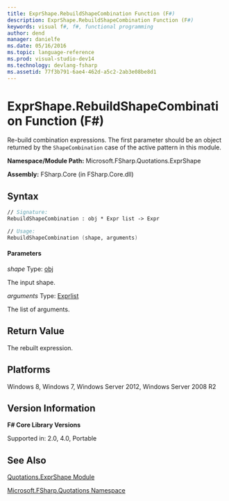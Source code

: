```yaml
---
title: ExprShape.RebuildShapeCombination Function (F#)
description: ExprShape.RebuildShapeCombination Function (F#)
keywords: visual f#, f#, functional programming
author: dend
manager: danielfe
ms.date: 05/16/2016
ms.topic: language-reference
ms.prod: visual-studio-dev14
ms.technology: devlang-fsharp
ms.assetid: 77f3b791-6ae4-462d-a5c2-2ab3e08be8d1 
---
```


# ExprShape.RebuildShapeCombination Function (F#)

Re-build combination expressions. The first parameter should be an object returned by the `ShapeCombination` case of the active pattern in this module.

**Namespace/Module Path:** Microsoft.FSharp.Quotations.ExprShape

**Assembly:** FSharp.Core (in FSharp.Core.dll)


## Syntax

```fsharp
// Signature:
RebuildShapeCombination : obj * Expr list -> Expr

// Usage:
RebuildShapeCombination (shape, arguments)
```

#### Parameters
*shape*
Type: [obj](https://msdn.microsoft.com/library/dcf2430f-702b-40e5-a0a1-97518bf137f7)


The input shape.


*arguments*
Type: [Expr](https://msdn.microsoft.com/library/ed6a2caf-69d4-45c2-ab97-e9b3be9bce65)[list](https://msdn.microsoft.com/library/c627b668-477b-4409-91ed-06d7f1b3e4a7)


The list of arguments.

## Return Value

The rebuilt expression.

## Platforms
Windows 8, Windows 7, Windows Server 2012, Windows Server 2008 R2


## Version Information
**F# Core Library Versions**

Supported in: 2.0, 4.0, Portable

## See Also
[Quotations.ExprShape Module](Quotations.ExprShape-Module-%5BFSharp%5D.md)

[Microsoft.FSharp.Quotations Namespace](Microsoft.FSharp.Quotations-Namespace-%5BFSharp%5D.md)